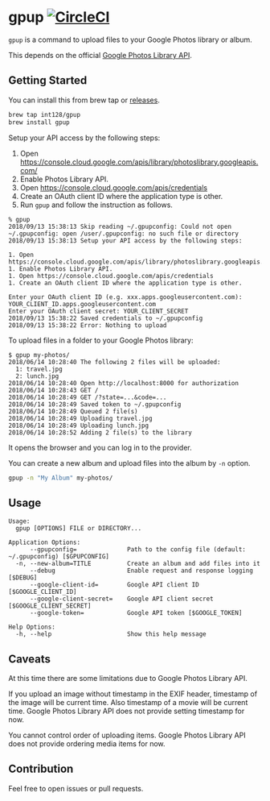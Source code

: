 # gpup [![CircleCI](https://circleci.com/gh/int128/gpup.svg?style=shield)](https://circleci.com/gh/int128/gpup)

`gpup` is a command to upload files to your Google Photos library or album.

This depends on the official [Google Photos Library API](https://developers.google.com/photos/library/guides/get-started).


## Getting Started

You can install this from brew tap or [releases](https://github.com/int128/gpup/releases).

```sh
brew tap int128/gpup
brew install gpup
```

Setup your API access by the following steps:

1. Open https://console.cloud.google.com/apis/library/photoslibrary.googleapis.com/
1. Enable Photos Library API.
1. Open https://console.cloud.google.com/apis/credentials
1. Create an OAuth client ID where the application type is other.
1. Run `gpup` and follow the instruction as follows.

```
% gpup
2018/09/13 15:38:13 Skip reading ~/.gpupconfig: Could not open ~/.gpupconfig: open /user/.gpupconfig: no such file or directory
2018/09/13 15:38:13 Setup your API access by the following steps:

1. Open https://console.cloud.google.com/apis/library/photoslibrary.googleapis.com/
1. Enable Photos Library API.
1. Open https://console.cloud.google.com/apis/credentials
1. Create an OAuth client ID where the application type is other.

Enter your OAuth client ID (e.g. xxx.apps.googleusercontent.com): YOUR_CLIENT_ID.apps.googleusercontent.com
Enter your OAuth client secret: YOUR_CLIENT_SECRET
2018/09/13 15:38:22 Saved credentials to ~/.gpupconfig
2018/09/13 15:38:22 Error: Nothing to upload
```

To upload files in a folder to your Google Photos library:

```
$ gpup my-photos/
2018/06/14 10:28:40 The following 2 files will be uploaded:
  1: travel.jpg
  2: lunch.jpg
2018/06/14 10:28:40 Open http://localhost:8000 for authorization
2018/06/14 10:28:43 GET /
2018/06/14 10:28:49 GET /?state=...&code=...
2018/06/14 10:28:49 Saved token to ~/.gpupconfig
2018/06/14 10:28:49 Queued 2 file(s)
2018/06/14 10:28:49 Uploading travel.jpg
2018/06/14 10:28:49 Uploading lunch.jpg
2018/06/14 10:28:52 Adding 2 file(s) to the library
```

It opens the browser and you can log in to the provider.

You can create a new album and upload files into the album by `-n` option.

```sh
gpup -n "My Album" my-photos/
```


## Usage

```
Usage:
  gpup [OPTIONS] FILE or DIRECTORY...

Application Options:
      --gpupconfig=              Path to the config file (default: ~/.gpupconfig) [$GPUPCONFIG]
  -n, --new-album=TITLE          Create an album and add files into it
      --debug                    Enable request and response logging [$DEBUG]
      --google-client-id=        Google API client ID [$GOOGLE_CLIENT_ID]
      --google-client-secret=    Google API client secret [$GOOGLE_CLIENT_SECRET]
      --google-token=            Google API token [$GOOGLE_TOKEN]

Help Options:
  -h, --help                     Show this help message
```


## Caveats

At this time there are some limitations due to Google Photos Library API.

If you upload an image without timestamp in the EXIF header, timestamp of the image will be current time.
Also timestamp of a movie will be current time.
Google Photos Library API does not provide setting timestamp for now.

You cannot control order of uploading items.
Google Photos Library API does not provide ordering media items for now.


## Contribution

Feel free to open issues or pull requests.
